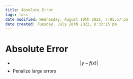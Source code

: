 ```yaml
---
title: Absolute Error
tags: loss
date modified: Wednesday, August 10th 2022, 7:05:57 pm
date created: Tuesday, July 26th 2022, 8:33:15 pm
---
```


# Absolute Error
- $$\lvert y-f(x)\rvert$$
- Penalize large errors

